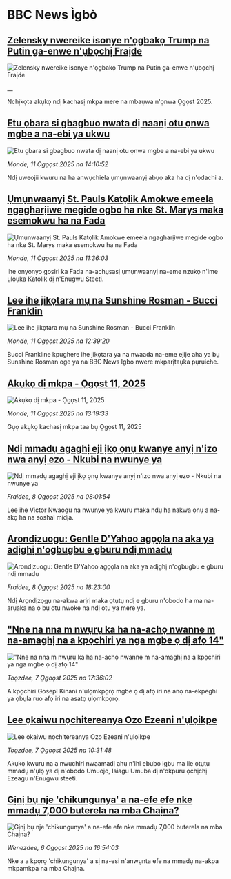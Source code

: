 # BBC News Ìgbò## [Zelensky nwereike isonye n'ọgbakọ Trump na Putin ga-enwe n'ụbọchị Fraịde](https://www.bbc.co.uk/igbo/live/c207w29dn0gt?at_medium=RSS&at_campaign=rss?at_campaign=githubrss)![Zelensky nwereike isonye n'ọgbakọ Trump na Putin ga-enwe n'ụbọchị Fraịde](https://ichef.bbci.co.uk/ace/standard/240/cpsprodpb/83c4/live/2125a360-774c-11f0-a975-cb151ca452f4.jpg)__Nchịkọta akụkọ ndị kachasị mkpa mere na mbaụwa n'ọnwa Ọgọst 2025.## [Etu ọbara si gbagbuo nwata dị naanị otu ọnwa mgbe a na-ebi ya ukwu](https://www.bbc.com/igbo/articles/cj6yy041dppo?at_medium=RSS&at_campaign=rss?at_campaign=githubrss)![Etu ọbara si gbagbuo nwata dị naanị otu ọnwa mgbe a na-ebi ya ukwu](https://ichef.bbci.co.uk/ace/ws/240/cpsprodpb/4ced/live/a90f1160-769f-11f0-8155-5f8739f897b4.jpg)_Mọnde, 11 Ọgọọst 2025 na 14:10:52_Ndị uweojii kwuru na ha anwụchiela ụmụnwaanyị abụọ aka ha dị n'ọdachi a.## [ Ụmụnwaanyị St. Pauls Katọlik Amokwe emeela ngagharịiwe megide ogbo ha nke St. Marys maka esemokwu ha na Fada](https://www.bbc.com/igbo/articles/cd7yyn8qxq8o?at_medium=RSS&at_campaign=rss?at_campaign=githubrss)![ Ụmụnwaanyị St. Pauls Katọlik Amokwe emeela ngagharịiwe megide ogbo ha nke St. Marys maka esemokwu ha na Fada](https://ichef.bbci.co.uk/ace/ws/240/cpsprodpb/2f47/live/fe76d480-76a4-11f0-a975-cb151ca452f4.jpg)_Mọnde, 11 Ọgọọst 2025 na 11:36:03_Ihe onyonyo gosiri ka Fada na-achụsasị ụmụnwaanyị na-eme nzukọ n'ime ụlọụka Katọlik dị n'Enugwu Steeti.## [Lee ihe jikọtara mụ na Sunshine Rosman - Bucci Franklin](https://www.bbc.com/igbo/articles/c07pgrz93e8o?at_medium=RSS&at_campaign=rss?at_campaign=githubrss)![Lee ihe jikọtara mụ na Sunshine Rosman - Bucci Franklin](https://ichef.bbci.co.uk/ace/ws/240/cpsprodpb/d1ce/live/c6300bf0-76ae-11f0-a975-cb151ca452f4.png)_Mọnde, 11 Ọgọọst 2025 na 12:39:20_Bucci Frankline kpughere ihe jikọtara ya na nwaada na-eme ejije aha ya bụ Sunshine Rosman oge ya na BBC News Igbo nwere mkparịtaụka pụrụiche.## [Akụkọ dị mkpa - Ọgọst 11, 2025](https://www.bbc.com/igbo/articles/c5yk0k4y23qo?at_medium=RSS&at_campaign=rss?at_campaign=githubrss)![Akụkọ dị mkpa - Ọgọst 11, 2025](https://ichef.bbci.co.uk/ace/ws/240/cpsprodpb/f1a0/live/52df1610-60be-11f0-a40e-a1af2950b220.jpg)_Mọnde, 11 Ọgọọst 2025 na 13:19:33_Gụọ akụkọ kachasị mkpa taa bụ Ọgọst 11, 2025## [Ndị mmadụ agaghị eji ịkọ ọnụ kwanye anyị n'izo nwa anyị ezo - Nkubi na nwunye ya](https://www.bbc.com/igbo/articles/c5y2kl4zpxzo?at_medium=RSS&at_campaign=rss?at_campaign=githubrss)![Ndị mmadụ agaghị eji ịkọ ọnụ kwanye anyị n'izo nwa anyị ezo - Nkubi na nwunye ya](https://ichef.bbci.co.uk/ace/ws/240/cpsprodpb/3f71/live/c12461b0-742e-11f0-8071-1788c7e8ae0e.jpg)_Fraịdee, 8 Ọgọọst 2025 na 08:01:54_Lee ihe Victor Nwaogu na nwunye ya kwuru maka ndụ ha nakwa ọnụ a na-akọ ha na soshal midịa.## [Arondịzuogu: Gentle D'Yahoo agọọla na aka ya adịghị n'ogbugbu e gburu ndị mmadụ ](https://www.bbc.com/igbo/articles/cvgnd042kn8o?at_medium=RSS&at_campaign=rss?at_campaign=githubrss)![Arondịzuogu: Gentle D'Yahoo agọọla na aka ya adịghị n'ogbugbu e gburu ndị mmadụ ](https://ichef.bbci.co.uk/ace/ws/240/cpsprodpb/ea90/live/ec762970-7483-11f0-a975-cb151ca452f4.jpg)_Fraịdee, 8 Ọgọọst 2025 na 18:23:00_Ndị Arọndịzọgụ na-akwa arịrị maka ọtụtụ ndị e gburu n'obodo ha ma na-arụaka na ọ bụ otu nwoke na ndị otu ya mere ya.## ["Nne na nna m nwụrụ ka ha na-achọ nwanne m na-amaghị na a kpọchiri ya nga mgbe ọ dị afọ 14"](https://www.bbc.com/igbo/articles/cz9350ydvkno?at_medium=RSS&at_campaign=rss?at_campaign=githubrss)!["Nne na nna m nwụrụ ka ha na-achọ nwanne m na-amaghị na a kpọchiri ya nga mgbe ọ dị afọ 14"](https://ichef.bbci.co.uk/ace/ws/240/cpsprodpb/4dd2/live/6d75dbe0-72ab-11f0-af20-030418be2ca5.jpg)_Tọọzdee, 7 Ọgọọst 2025 na 17:36:02_A kpọchiri Gosepl Kinani n'ụlọmkpọrọ mgbe ọ dị afọ iri na anọ na-ekpeghi ya ọbụla ruo afọ iri na asatọ ụlọmkpọrọ.## [Lee ọkaiwu nọchitereanya Ozo Ezeani n'ụlọikpe](https://www.bbc.com/igbo/articles/c8ryg26d3xyo?at_medium=RSS&at_campaign=rss?at_campaign=githubrss)![Lee ọkaiwu nọchitereanya Ozo Ezeani n'ụlọikpe](https://ichef.bbci.co.uk/ace/ws/240/cpsprodpb/812f/live/31b83d00-736e-11f0-8071-1788c7e8ae0e.jpg)_Tọọzdee, 7 Ọgọọst 2025 na 10:31:48_Akụkọ kwuru na a nwụchiri nwaamadị ahụ n'ihi ebubo igbu ma lie ọtụtụ mmadụ n'ụlọ ya dị n'obodo Umuojo, Isiagu Umuba dị n'okpuru ọchịchị Ezeagu n'Enugwu steeti.## [Gịnị bụ nje 'chikungunya' a na-efe efe nke mmadụ 7,000 buterela na mba Chaịna?](https://www.bbc.com/igbo/articles/c741ngj1pqjo?at_medium=RSS&at_campaign=rss?at_campaign=githubrss)![Gịnị bụ nje 'chikungunya' a na-efe efe nke mmadụ 7,000 buterela na mba Chaịna?](https://ichef.bbci.co.uk/ace/ws/240/cpsprodpb/5d90/live/4e815f10-71c6-11f0-b5ea-af0b36d22169.jpg)_Wenezdee, 6 Ọgọọst 2025 na 16:54:03_Nke a a kpọrọ 'chikungunya' a sị na-esi n'anwụnta efe na mmadụ na-akpa mkpamkpa na mba Chaịna.